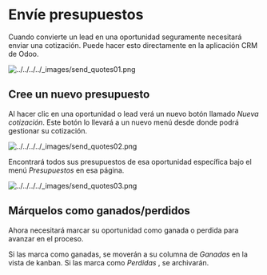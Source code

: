 # Envíe presupuestos

Cuando convierte un lead en una oportunidad seguramente necesitará enviar una
cotización. Puede hacer esto directamente en la aplicación CRM de Odoo.

![../../../../_images/send_quotes01.png](../../../../_images/send_quotes01.png)

## Cree un nuevo presupuesto

Al hacer clic en una oportunidad o lead verá un nuevo botón llamado _Nueva
cotización_. Este botón lo llevará a un nuevo menú desde donde podrá gestionar
su cotización.

![../../../../_images/send_quotes02.png](../../../../_images/send_quotes02.png)

Encontrará todos sus presupuestos de esa oportunidad específica bajo el menú
_Presupuestos_ en esa página.

![../../../../_images/send_quotes03.png](../../../../_images/send_quotes03.png)

## Márquelos como ganados/perdidos

Ahora necesitará marcar su oportunidad como ganada o perdida para avanzar en
el proceso.

Si las marca como ganadas, se moverán a su columna de _Ganadas_ en la vista de
kanban. Si las marca como _Perdidas_ , se archivarán.

